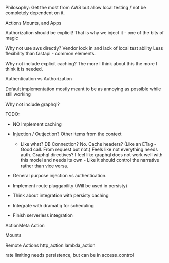 Philosophy: Get the most from AWS but allow local testing / not be completely dependent on it.

Actions Mounts, and Apps

Authorization should be explicit! That is why we inject it - one of the bits of magic

Why not use aws directly? Vendor lock in and lack of local test ability
Less flexibility than fastapi - common elements.

Why not include explicit caching? 
The more I think about this the more I think it is needed.

Authentication vs Authorization

Default implementation mostly meant to be as annoying as possible while still working

Why not include graphql?

TODO:
* NO Implement caching
* Injection / Outjection? Other items from the context 
  - Like what? DB Connection? No.
    Cache headers? (Like an ETag - Good call. From request but not.)
    Feels like not everything needs auth.
    Graphql directives? I feel like graphql does not work well with this model and needs its own - Like it should
    control the narrative rather than vice versa.
    
    
    
* General purpose injection vs authentication.
* Implement route pluggability (Will be used in persisty)
* Think about integration with persisty caching
* Integrate with dramatiq for scheduling
* Finish serverless integration

ActionMeta
Action

Mounts

Remote Actions
http_action
lambda_action

rate limiting needs persistence, but can be in access_control